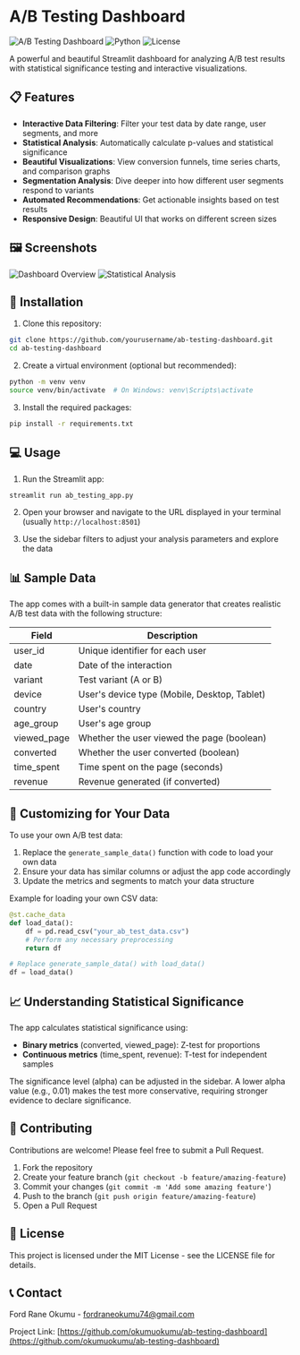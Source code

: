 # A/B Testing Dashboard

![A/B Testing Dashboard](https://img.shields.io/badge/Streamlit-A/B%20Testing-FF4B4B)
![Python](https://img.shields.io/badge/Python-3.7+-blue)
![License](https://img.shields.io/badge/License-MIT-green)

A powerful and beautiful Streamlit dashboard for analyzing A/B test results with statistical significance testing and interactive visualizations.

## 📋 Features

- **Interactive Data Filtering**: Filter your test data by date range, user segments, and more
- **Statistical Analysis**: Automatically calculate p-values and statistical significance
- **Beautiful Visualizations**: View conversion funnels, time series charts, and comparison graphs
- **Segmentation Analysis**: Dive deeper into how different user segments respond to variants
- **Automated Recommendations**: Get actionable insights based on test results
- **Responsive Design**: Beautiful UI that works on different screen sizes

## 🖼️ Screenshots

![Dashboard Overview](https://via.placeholder.com/800x400?text=A/B+Testing+Dashboard)
![Statistical Analysis](https://via.placeholder.com/800x400?text=Statistical+Analysis)

## 🚀 Installation

1. Clone this repository:
```bash
git clone https://github.com/yourusername/ab-testing-dashboard.git
cd ab-testing-dashboard
```

2. Create a virtual environment (optional but recommended):
```bash
python -m venv venv
source venv/bin/activate  # On Windows: venv\Scripts\activate
```

3. Install the required packages:
```bash
pip install -r requirements.txt
```

## 💻 Usage

1. Run the Streamlit app:
```bash
streamlit run ab_testing_app.py
```

2. Open your browser and navigate to the URL displayed in your terminal (usually `http://localhost:8501`)

3. Use the sidebar filters to adjust your analysis parameters and explore the data

## 📊 Sample Data

The app comes with a built-in sample data generator that creates realistic A/B test data with the following structure:

| Field | Description |
|-------|-------------|
| user_id | Unique identifier for each user |
| date | Date of the interaction |
| variant | Test variant (A or B) |
| device | User's device type (Mobile, Desktop, Tablet) |
| country | User's country |
| age_group | User's age group |
| viewed_page | Whether the user viewed the page (boolean) |
| converted | Whether the user converted (boolean) |
| time_spent | Time spent on the page (seconds) |
| revenue | Revenue generated (if converted) |

## 🔧 Customizing for Your Data

To use your own A/B test data:

1. Replace the `generate_sample_data()` function with code to load your own data
2. Ensure your data has similar columns or adjust the app code accordingly
3. Update the metrics and segments to match your data structure

Example for loading your own CSV data:

```python
@st.cache_data
def load_data():
    df = pd.read_csv("your_ab_test_data.csv")
    # Perform any necessary preprocessing
    return df

# Replace generate_sample_data() with load_data()
df = load_data()
```

## 📈 Understanding Statistical Significance

The app calculates statistical significance using:

- **Binary metrics** (converted, viewed_page): Z-test for proportions
- **Continuous metrics** (time_spent, revenue): T-test for independent samples

The significance level (alpha) can be adjusted in the sidebar. A lower alpha value (e.g., 0.01) makes the test more conservative, requiring stronger evidence to declare significance.

## 🤝 Contributing

Contributions are welcome! Please feel free to submit a Pull Request.

1. Fork the repository
2. Create your feature branch (`git checkout -b feature/amazing-feature`)
3. Commit your changes (`git commit -m 'Add some amazing feature'`)
4. Push to the branch (`git push origin feature/amazing-feature`)
5. Open a Pull Request

## 📝 License

This project is licensed under the MIT License - see the LICENSE file for details.

## 📞 Contact

Ford Rane Okumu - [fordraneokumu74@gmail.com](mailto:fordraneokumu74@gmail.com)

Project Link: [https://github.com/okumuokumu/ab-testing-dashboard](https://github.com/okumuokumu/ab-testing-dashboard)
